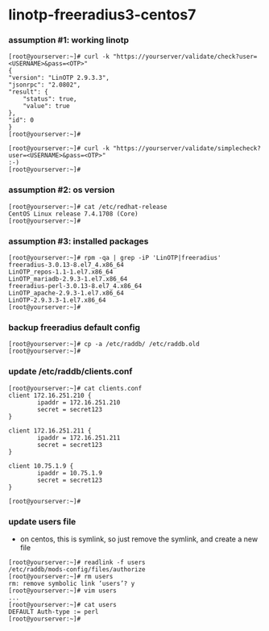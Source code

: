 # linotp-freeradius3-centos7



### assumption #1: working linotp

```
[root@yourserver:~]# curl -k "https://yourserver/validate/check?user=<USERNAME>&pass=<OTP>"
{
"version": "LinOTP 2.9.3.3",
"jsonrpc": "2.0802",
"result": {
    "status": true,
    "value": true
},
"id": 0
}
[root@yourserver:~]# 

[root@yourserver:~]# curl -k "https://yourserver/validate/simplecheck?user=<USERNAME>&pass=<OTP>"
:-)
[root@yourserver:~]# 
```

### assumption #2: os version

```
[root@yourserver:~]# cat /etc/redhat-release
CentOS Linux release 7.4.1708 (Core)
[root@yourserver:~]# 
```

### assumption #3: installed packages

```
[root@yourserver:~]# rpm -qa | grep -iP 'LinOTP|freeradius'
freeradius-3.0.13-8.el7_4.x86_64
LinOTP_repos-1.1-1.el7.x86_64
LinOTP_mariadb-2.9.3-1.el7.x86_64
freeradius-perl-3.0.13-8.el7_4.x86_64
LinOTP_apache-2.9.3-1.el7.x86_64
LinOTP-2.9.3.3-1.el7.x86_64
[root@yourserver:~]#
```


### backup freeradius default config

```
[root@yourserver:~]# cp -a /etc/raddb/ /etc/raddb.old
[root@yourserver:~]# 
```


### update /etc/raddb/clients.conf

```
[root@yourserver:~]# cat clients.conf
client 172.16.251.210 {
        ipaddr = 172.16.251.210
        secret = secret123
}

client 172.16.251.211 {
        ipaddr = 172.16.251.211
        secret = secret123
}

client 10.75.1.9 {
        ipaddr = 10.75.1.9
        secret = secret123
}

[root@yourserver:~]#
```


### update users file
* on centos, this is symlink, so just remove the symlink, and create a new file

```
[root@yourserver:~]# readlink -f users
/etc/raddb/mods-config/files/authorize
[root@yourserver:~]# rm users
rm: remove symbolic link ‘users’? y
[root@yourserver:~]# vim users
...
[root@yourserver:~]# cat users
DEFAULT Auth-type := perl
[root@yourserver:~]#
```
